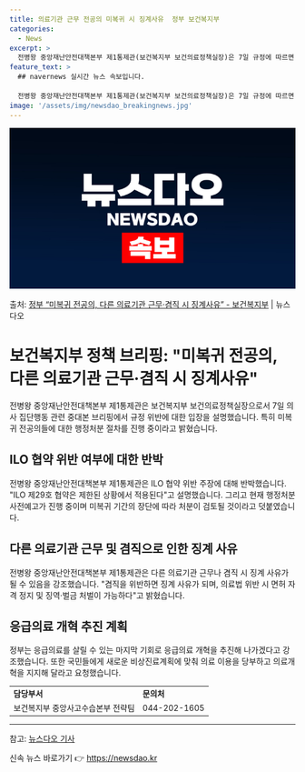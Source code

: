 ```yaml
---
title: 의료기관 근무 전공의 미복귀 시 징계사유  정부 보건복지부
categories:
  - News
excerpt: >
  전병왕 중앙재난안전대책본부 제1통제관(보건복지부 보건의료정책실장)은 7일 규정에 따르면 (전공의가) 수련병원…
feature_text: >
  ## navernews 실시간 뉴스 속보입니다.

  전병왕 중앙재난안전대책본부 제1통제관(보건복지부 보건의료정책실장)은 7일 규정에 따르면 (전공의가) 수련병원…
image: '/assets/img/newsdao_breakingnews.jpg'
---
```


![뉴스다오 속보](/assets/img/newsdao_breakingnews.jpg)

<p>출처: <a href="https://newsdao.kr/3288" rel="dofollow">정부 “미복귀 전공의, 다른 의료기관 근무·겸직 시 징계사유”  - 보건복지부</a> | 뉴스다오</p>

<h1>보건복지부 정책 브리핑: "미복귀 전공의, 다른 의료기관 근무·겸직 시 징계사유" </h1>

<p data-ke-size="size16">전병왕 중앙재난안전대책본부 제1통제관은 보건복지부 보건의료정책실장으로서 7일 의사 집단행동 관련 중대본 브리핑에서 규정 위반에 대한 입장을 설명했습니다. 특히 미복귀 전공의들에 대한 행정처분 절차를 진행 중이라고 밝혔습니다.</p>

<h2 data-ke-size="size26">ILO 협약 위반 여부에 대한 반박</h2>

<p data-ke-size="size16">전병왕 중앙재난안전대책본부 제1통제관은 ILO 협약 위반 주장에 대해 반박했습니다. "ILO 제29호 협약은 제한된 상황에서 적용된다"고 설명했습니다. 그리고 현재 행정처분 사전예고가 진행 중이며 미복귀 기간의 장단에 따라 처분이 검토될 것이라고 덧붙였습니다.</p>

<h2 data-ke-size="size26">다른 의료기관 근무 및 겸직으로 인한 징계 사유</h2>

<p data-ke-size="size16">전병왕 중앙재난안전대책본부 제1통제관은 다른 의료기관 근무나 겸직 시 징계 사유가 될 수 있음을 강조했습니다. "겸직을 위반하면 징계 사유가 되며, 의료법 위반 시 면허 자격 정지 및 징역·벌금 처벌이 가능하다"고 밝혔습니다.</p>

<h2 data-ke-size="size26">응급의료 개혁 추진 계획</h2>

<p data-ke-size="size16">정부는 응급의료를 살릴 수 있는 마지막 기회로 응급의료 개혁을 추진해 나가겠다고 강조했습니다. 또한 국민들에게 새로운 비상진료계획에 맞춰 의료 이용을 당부하고 의료개혁을 지지해 달라고 요청했습니다.</p>

<table>
  <tr>
    <td><b>담당부서</b></td>
    <td><b>문의처</b></td>
  </tr>
  <tr>
    <td>보건복지부 중앙사고수습본부 전략팀</td>
    <td>044-202-1605</td>
  </tr>
</table>

<hr>

<p data-ke-size="size16">참고: <a href="https://newsdao.kr/3288">뉴스다오 기사</a></p> 

신속 뉴스 바로가기 👉 <a href="https://newsdao.kr" rel="dofollow">https://newsdao.kr</a>


